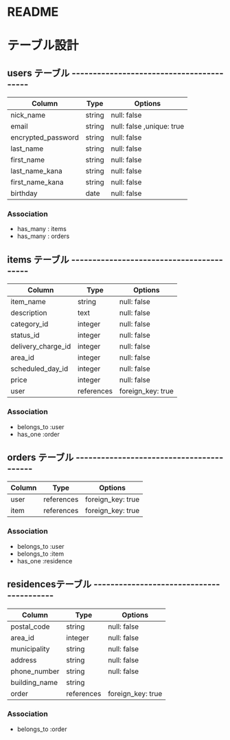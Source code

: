 # README

# テーブル設計

## users テーブル -----------------------------------------

| Column             | Type   | Options                   |
| ------------------ | ------ | --------------------      |
| nick_name          | string | null: false               |
| email              | string | null: false ,unique: true |
| encrypted_password | string | null: false               |
| last_name          | string | null: false               |
| first_name         | string | null: false               |
| last_name_kana     | string | null: false               |
| first_name_kana    | string | null: false               |
| birthday           | date   | null: false               |


### Association

- has_many : items
- has_many : orders

## items テーブル -----------------------------------------

| Column               | Type       | Options            |
| -------------------- | ---------- | -----------        |
| item_name            | string     | null: false        |
| description          | text       | null: false        |
| category_id          | integer    | null: false        |
| status_id            | integer    | null: false        |
| delivery_charge_id   | integer    | null: false        |
| area_id              | integer    | null: false        |
| scheduled_day_id     | integer    | null: false        |
| price                | integer     | null: false       |
| user                 | references | foreign_key: true  |

### Association

- belongs_to :user
- has_one  :order

## orders テーブル -----------------------------------------

| Column             | Type       | Options            |
| ------------------ | ---------- | -----------        |
| user               | references | foreign_key: true  |
| item               | references | foreign_key: true  |


### Association

- belongs_to :user
- belongs_to :item
- has_one  :residence

## residencesテーブル -----------------------------------------

| Column             | Type       | Options            |
| ------------------ | ---------- | ------------------ |
| postal_code        | string     | null: false        |
| area_id            | integer    | null: false        |
| municipality       | string     | null: false        |
| address            | string     | null: false        |
| phone_number       | string     | null: false        |
| building_name      | string     |                    |
| order              | references | foreign_key: true  |

### Association

- belongs_to :order
